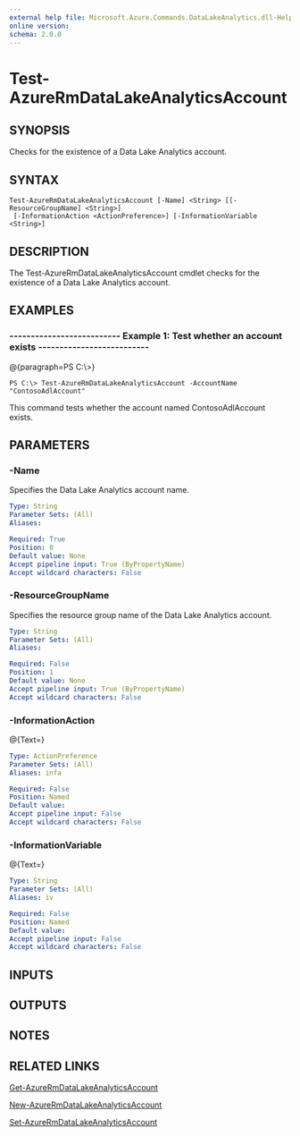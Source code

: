 ```yaml
---
external help file: Microsoft.Azure.Commands.DataLakeAnalytics.dll-Help.xml
online version: 
schema: 2.0.0
---
```


# Test-AzureRmDataLakeAnalyticsAccount
## SYNOPSIS
Checks for the existence of a Data Lake Analytics account.

## SYNTAX

```
Test-AzureRmDataLakeAnalyticsAccount [-Name] <String> [[-ResourceGroupName] <String>]
 [-InformationAction <ActionPreference>] [-InformationVariable <String>]
```

## DESCRIPTION
The Test-AzureRmDataLakeAnalyticsAccount cmdlet checks for the existence of a Data Lake Analytics account.

## EXAMPLES

### --------------------------  Example 1: Test whether an account exists  --------------------------
@{paragraph=PS C:\\\>}

```
PS C:\> Test-AzureRmDataLakeAnalyticsAccount -AccountName "ContosoAdlAccount"
```

This command tests whether the account named ContosoAdlAccount exists.

## PARAMETERS

### -Name
Specifies the Data Lake Analytics account name.

```yaml
Type: String
Parameter Sets: (All)
Aliases: 

Required: True
Position: 0
Default value: None
Accept pipeline input: True (ByPropertyName)
Accept wildcard characters: False
```

### -ResourceGroupName
Specifies the resource group name of the Data Lake Analytics account.

```yaml
Type: String
Parameter Sets: (All)
Aliases: 

Required: False
Position: 1
Default value: None
Accept pipeline input: True (ByPropertyName)
Accept wildcard characters: False
```

### -InformationAction
@{Text=}

```yaml
Type: ActionPreference
Parameter Sets: (All)
Aliases: infa

Required: False
Position: Named
Default value: 
Accept pipeline input: False
Accept wildcard characters: False
```

### -InformationVariable
@{Text=}

```yaml
Type: String
Parameter Sets: (All)
Aliases: iv

Required: False
Position: Named
Default value: 
Accept pipeline input: False
Accept wildcard characters: False
```

## INPUTS

## OUTPUTS

## NOTES

## RELATED LINKS

[Get-AzureRmDataLakeAnalyticsAccount]()

[New-AzureRmDataLakeAnalyticsAccount]()

[Set-AzureRmDataLakeAnalyticsAccount]()

